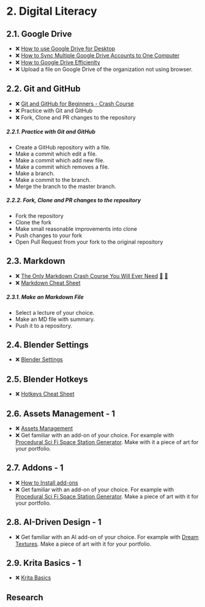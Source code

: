 # 2. Digital Literacy

## 2.1. Google Drive

- ❌ [How to use Google Drive for Desktop](https://www.youtube.com/watch?v=Xa1QEp8d3hI)
- ❌ [How to Sync Multiple Google Drive Accounts to One Computer](https://www.youtube.com/watch?v=g8IqsYlQ5QE)
- ❌ [How to Google Drive Efficienlty](https://drive.google.com/file/d/1jQC-kgOLKQ668xETaC-a71XYTFK3FIEH/view?usp=sharing)
- ❌ Upload a file on Google Drive of the organization not using browser.

## 2.2. Git and GitHub

- ❌ [Git and GitHub for Beginners - Crash Course](https://www.youtube.com/watch?v=RGOj5yH7evk)
- ❌ Practice with Git and GitHub
- ❌ Fork, Clone and PR changes to the repository

##### 2.2.1. Practice with Git and GitHub

- Create a GitHub repository with a file.
- Make a commit which edit a file.
- Make a commit which add new file.
- Make a commit which removes a file.
- Make a branch.
- Make a commit to the branch.
- Merge the branch to the master branch.

##### 2.2.2. Fork, Clone and PR changes to the repository

- Fork the repository
- Clone the fork
- Make small reasonable improvements into clone
- Push changes to your fork
- Open Pull Request from your fork to the original repository

## 2.3. Markdown

- ❌ [The Only Markdown Crash Course You Will Ever Need](https://www.youtube.com/watch?v=_PPWWRV6gbA) [:movie_camera:](https://www.youtube.com/watch?v=_PPWWRV6gbA) [:page_facing_up:](https://blog.webdevsimplified.com/2023-06/markdown-crash-course/)
- ❌ [Markdown Cheat Sheet](https://www.markdownguide.org/cheat-sheet/)

##### 2.3.1. Make an Markdown File

- Select a lecture of your choice.
- Make an MD file with summary.
- Push it to a repository.

## 2.4. Blender Settings

- ❌ [Blender Settings](https://www.youtube.com/playlist?list=PLeb33PCuqDdd8mElcXIVlWWK5VpV_CNeo)

## 2.5. Blender Hotkeys

- ❌ [Hotkeys Cheat Sheet](../cheatsheet/hotkeys.pdf)

## 2.6. Assets Management - 1

- ❌ [Assets Management](https://www.youtube.com/playlist?list=PLeb33PCuqDdfsUYsjg8FfzybDWzBlNz_7)
- ❌ Get familiar with an add-on of your choice. For example with [Procedural Sci Fi Space Station Generator](https://blendermarket.com/products/procedural-sci-fi-space-station-generator-for-blender). Make with it a piece of art for your portfolio.

## 2.7. Addons - 1

- ❌ [How to Install add-ons](https://www.youtube.com/watch?v=LzdoUTvAgXk)
- ❌ Get familiar with an add-on of your choice. For example with [Procedural Sci Fi Space Station Generator](https://blendermarket.com/products/procedural-sci-fi-space-station-generator-for-blender). Make a piece of art with it for your portfolio.

## 2.8. AI-Driven Design - 1

- ❌ Get familiar with an AI add-on of your choice. For example with [Dream Textures](https://www.youtube.com/watch?v=aCVL9qz6IV0). Make a piece of art with it for your portfolio.

## 2.9. Krita Basics - 1

- ❌ [Krita Basics](https://www.youtube.com/watch?v=NbNQmE6WPK0)

## Research

<!-- - ❌ Tool for color schema analyzes -->
